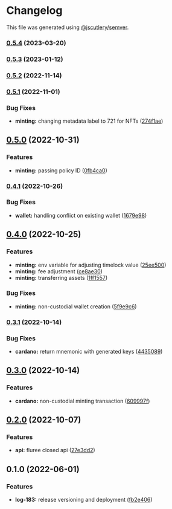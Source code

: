 # Changelog

This file was generated using [@jscutlery/semver](https://github.com/jscutlery/semver).

### [0.5.4](https://github.com/ikigai-github/logosphere/compare/cardano-0.5.3...cardano-0.5.4) (2023-03-20)

### [0.5.3](https://github.com/ikigai-github/logosphere/compare/cardano-0.5.2...cardano-0.5.3) (2023-01-12)

### [0.5.2](https://github.com/ikigai-github/logosphere/compare/cardano-0.5.1...cardano-0.5.2) (2022-11-14)

### [0.5.1](https://github.com/ikigai-github/logosphere/compare/cardano-0.5.0...cardano-0.5.1) (2022-11-01)

### Bug Fixes

- **minting:** changing metadata label to 721 for NFTs ([274f1ae](https://github.com/ikigai-github/logosphere/commit/274f1ae2fb241df39925f72fe4e86bf4bd08723b))

## [0.5.0](https://github.com/ikigai-github/logosphere/compare/cardano-0.4.1...cardano-0.5.0) (2022-10-31)

### Features

- **minting:** passing policy ID ([0fb4ca0](https://github.com/ikigai-github/logosphere/commit/0fb4ca02acf7d8f2537c0070b72f20eb3f5eac87))

### [0.4.1](https://github.com/ikigai-github/logosphere/compare/cardano-0.4.0...cardano-0.4.1) (2022-10-26)

### Bug Fixes

- **wallet:** handling conflict on existing wallet ([1679e98](https://github.com/ikigai-github/logosphere/commit/1679e986754a12da64cd41a5adb6ac693b889cd5))

## [0.4.0](https://github.com/ikigai-github/logosphere/compare/cardano-0.3.1...cardano-0.4.0) (2022-10-25)

### Features

- **minting:** env variable for adjusting timelock value ([25ee500](https://github.com/ikigai-github/logosphere/commit/25ee5003a0cf5101dde2ad0014e5a9949dc57ca5))
- **minting:** fee adjustment ([ce8ae30](https://github.com/ikigai-github/logosphere/commit/ce8ae309daa6cddfe2a5bf98fa948aac96e646aa))
- **minting:** transferring assets ([1ff1557](https://github.com/ikigai-github/logosphere/commit/1ff1557b1d82d51964664f825e2c046a14b95c62))

### Bug Fixes

- **minting:** non-custodial wallet creation ([5f9e9c6](https://github.com/ikigai-github/logosphere/commit/5f9e9c6fd6b377e2ff7aaacc751294ea566c754c))

### [0.3.1](https://github.com/ikigai-github/logosphere/compare/cardano-0.3.0...cardano-0.3.1) (2022-10-14)

### Bug Fixes

- **cardano:** return mnemonic with generated keys ([4435089](https://github.com/ikigai-github/logosphere/commit/44350896a9fc1cba1d974588fea98926c2e69957))

## [0.3.0](https://github.com/ikigai-github/logosphere/compare/cardano-0.2.0...cardano-0.3.0) (2022-10-14)

### Features

- **cardano:** non-custodial minting transaction ([609997f](https://github.com/ikigai-github/logosphere/commit/609997f2f7ea2f31866b405c3d3543fedfc531ed))

## [0.2.0](https://github.com/ikigai-github/logosphere/compare/cardano-0.1.0...cardano-0.2.0) (2022-10-07)

### Features

- **api:** fluree closed api ([27e3dd2](https://github.com/ikigai-github/logosphere/commit/27e3dd2507c3e775eb97a81416f8dca30f7a60e9))

## 0.1.0 (2022-06-01)

### Features

- **log-183:** release versioning and deployment ([fb2e406](https://github.com/ikigai-github/logosphere/commit/fb2e4060161d0069c13ac8508982c36b3a7bbabb))
